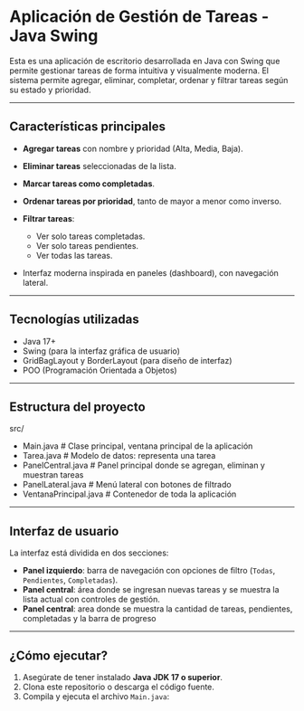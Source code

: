
# Aplicación de Gestión de Tareas - Java Swing

Esta es una aplicación de escritorio desarrollada en Java con Swing que permite gestionar tareas de forma intuitiva y visualmente moderna. El sistema permite agregar, eliminar, completar, ordenar y filtrar tareas según su estado y prioridad.

---

## Características principales

- **Agregar tareas** con nombre y prioridad (Alta, Media, Baja).
- **Eliminar tareas** seleccionadas de la lista.
- **Marcar tareas como completadas**.
- **Ordenar tareas por prioridad**, tanto de mayor a menor como inverso.
- **Filtrar tareas**:
  - Ver solo tareas completadas.
  - Ver solo tareas pendientes.
  - Ver todas las tareas.

- Interfaz moderna inspirada en paneles (dashboard), con navegación lateral.

---

## Tecnologías utilizadas

- Java 17+
- Swing (para la interfaz gráfica de usuario)
- GridBagLayout y BorderLayout (para diseño de interfaz)
- POO (Programación Orientada a Objetos)

---

## Estructura del proyecto
src/
- Main.java # Clase principal, ventana principal de la aplicación
- Tarea.java # Modelo de datos: representa una tarea
- PanelCentral.java # Panel principal donde se agregan, eliminan y muestran tareas
- PanelLateral.java # Menú lateral con botones de filtrado
- VentanaPrincipal.java # Contenedor de toda la aplicación

---

## Interfaz de usuario

La interfaz está dividida en dos secciones:

- **Panel izquierdo**: barra de navegación con opciones de filtro (`Todas`, `Pendientes`, `Completadas`).
- **Panel central**: área donde se ingresan nuevas tareas y se muestra la lista actual con controles de gestión.
- **Panel central**: area donde se muestra la cantidad de tareas, pendientes, completadas y la barra de progreso

---

## ¿Cómo ejecutar?

1. Asegúrate de tener instalado **Java JDK 17 o superior**.
2. Clona este repositorio o descarga el código fuente.
3. Compila y ejecuta el archivo `Main.java`:

 


